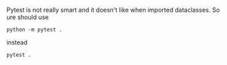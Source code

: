 Pytest is not really smart and it doesn't like when imported dataclasses. So ure should use
```
python -m pytest .
```
instead

```
pytest .
```
